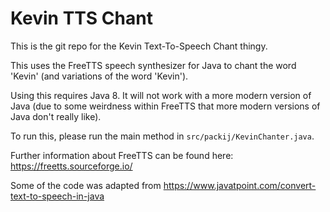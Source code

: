 # Kevin TTS Chant

This is the git repo for the Kevin Text-To-Speech Chant thingy.

This uses the FreeTTS speech synthesizer for Java to chant
the word 'Kevin' (and variations of the word 'Kevin').

Using this requires Java 8. It will not work with a more
modern version of Java (due to some weirdness within FreeTTS
that more modern versions of Java don't really like).

To run this, please run the main method in
`src/packij/KevinChanter.java`.

Further information about FreeTTS can be found here: https://freetts.sourceforge.io/

Some of the code was adapted from https://www.javatpoint.com/convert-text-to-speech-in-java

